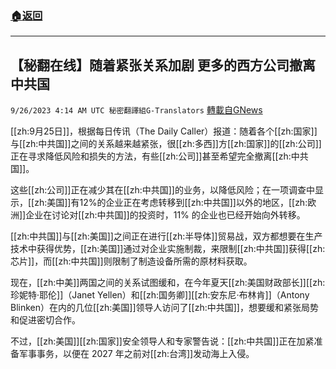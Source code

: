 ###  [:house:返回](README.md)
---


## 【秘翻在线】随着紧张关系加剧 更多的西方公司撤离中共国
`9/26/2023 4:14 AM UTC 秘密翻譯組G-Translators` [轉載自GNews](https://gnews.org/articles/1741018)

[[zh:9月25日]]，根据每日传讯（The Daily Caller）报道：随着各个[[zh:国家]]与[[zh:中共国]]之间的关系越来越紧张，很[[zh:多西]]方[[zh:国家]]的[[zh:公司]]正在寻求降低风险和损失的方法，有些[[zh:公司]]甚至希望完全撤离[[zh:中共国]]。

这些[[zh:公司]]正在减少其在[[zh:中共国]]的业务，以降低风险；在一项调查中显示，[[zh:美国]]有12%的企业正在考虑转移到[[zh:中共国]]以外的地区，[[zh:欧洲]]企业在讨论对[[zh:中共国]]的投资时，11% 的企业也已经开始向外转移。

[[zh:中共国]]与[[zh:美国]]之间正在进行[[zh:半导体]]贸易战，双方都想要在生产技术中获得优势，[[zh:美国]]通过对企业实施制裁，来限制[[zh:中共国]]获得[[zh:芯片]]，而[[zh:中共国]]则限制了制造设备所需的原材料获取。

现在，[[zh:中美]]两国之间的关系试图缓和，在今年夏天[[zh:美国财政部长]][[zh:珍妮特·耶伦]]（Janet Yellen）和[[zh:国务卿]][[zh:安东尼·布林肯]]（Antony Blinken）在内的几位[[zh:美国]]领导人访问了[[zh:中共国]]，想要缓和紧张局势和促进密切合作。

不过，[[zh:美国]][[zh:国家]]安全领导人和专家警告说：[[zh:中共国]]正在加紧准备军事事务，以便在 2027 年之前对[[zh:台湾]]发动海上入侵。
